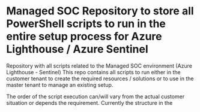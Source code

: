 # Managed SOC Repository to store all PowerShell scripts to run in the entire setup process for Azure Lighthouse / Azure Sentinel

Repository with all scripts related to the Managed SOC environment (Azure Lighthouse - Sentinel)
This repo contains all scripts to run either in the customer tenant to create the required resources / solutions or to use in the master tenant to manage an existing setup.

The order of the script execution can/will vary from the actual customer situation or depends the requirement.
Currently the structure in the 

